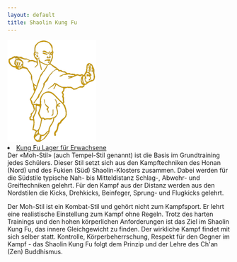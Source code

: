 ```yaml
---
layout: default
title: Shaolin Kung Fu
---
```


<img class="ifloat-right" src="/images/judoka-300px.png" alt="Judoka" width="200px">
<li><a href="http://doodle.com/xvinsikw28b8kbx4" class="button-contact-place">Kung Fu Lager für Erwachsene</a></li>
Der «Moh-Stil» (auch Tempel-Stil genannt) ist die Basis im Grundtraining jedes Schülers. Dieser Stil setzt sich aus den Kampftechniken des Honan (Nord) und des Fukien (Süd) Shaolin-Klosters zusammen. Dabei werden für die Südstile typische Nah- bis Mitteldistanz Schlag-, Abwehr- und Greiftechniken gelehrt. Für den Kampf aus der Distanz werden aus den Nordstilen die Kicks, Drehkicks, Beinfeger, Sprung- und Flugkicks gelehrt.

Der Moh-Stil ist ein Kombat-Stil und gehört nicht zum Kampfsport. Er lehrt eine realistische Einstellung zum Kampf ohne Regeln. 
Trotz des harten Trainings und den hohen körperlichen Anforderungen ist das Ziel im Shaolin Kung Fu, das innere Gleichgewicht zu finden. Der wirkliche Kampf findet mit sich selber statt. Kontrolle, Körperbeherrschung, Respekt für den Gegner im Kampf - das Shaolin Kung Fu folgt dem Prinzip und der Lehre des Ch'an (Zen) Buddhismus.